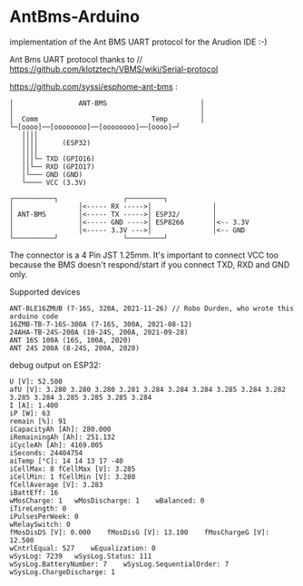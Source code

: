 # AntBms-Arduino
implementation of the Ant BMS UART protocol for the Arudion IDE :-)

Ant Bms UART protocol thanks to   // https://github.com/klotztech/VBMS/wiki/Serial-protocol


https://github.com/syssi/esphome-ant-bms :
```
│                ANT-BMS                       │
│                                              │
│  Comm                            Temp        │
└─[oooo]──[oooooooo]──[oooooooo]──[oooo]─┘
   ││││
   ││││      (ESP32)
   ││││
   │││└─ TXD (GPIO16)
   ││└── RXD (GPIO17)
   │└─── GND (GND)
   └──── VCC (3.3V)

┌──────────┐                ┌─────────┐
│                │<----- RX ----->│               │
│ ANT-BMS        │<----- TX ----->│ ESP32/        │
│                │<----- GND ---->│ ESP8266       │<-- 3.3V
│                │<----- 3.3V --->│               │<-- GND
└──────────┘                └─────────┘
```
  
The connector is a 4 Pin JST 1.25mm. It's important to connect VCC too because the BMS doesn't respond/start if you connect TXD, RXD and GND only.

Supported devices

    ANT-BLE16ZMUB (7-16S, 320A, 2021-11-26) // Robo Durden, who wrote this arduino code
    16ZMB-TB-7-16S-300A (7-16S, 300A, 2021-08-12)
    24AHA-TB-24S-200A (10-24S, 200A, 2021-09-28)
    ANT 16S 100A (16S, 100A, 2020)
    ANT 24S 200A (8-24S, 200A, 2020)
   

debug output on ESP32:

```
U [V]: 52.500
afU [V]: 3.280 3.280 3.280 3.281 3.284 3.284 3.284 3.285 3.284 3.282 3.285 3.284 3.285 3.285 3.285 3.284
I [A]: 1.400
iP [W]: 63
remain [%]: 91
iCapacityAh [Ah]: 280.000
iRemainingAh [Ah]: 251.132
iCycleAh [Ah]: 4169.005
iSeconds: 24404754
aiTemp [°C]: 14 14 13 17 -40
iCellMax: 8	fCellMax [V]: 3.285
iCellMin: 1	fCellMin [V]: 3.280
fCellAverage [V]: 3.283
iBattEff: 16
wMosCharge: 1	wMosDischarge: 1	wBalanced: 0
iTireLength: 0
iPulsesPerWeek: 0
wRelaySwitch: 0
fMosDisDS [V]: 0.000	fMosDisG [V]: 13.100	fMosChargeG [V]: 12.500
wCntrlEqual: 527	wEqualization: 0
wSysLog: 7239	wSysLog.Status: 111
wSysLog.BatteryNumber: 7	wSysLog.SequentialOrder: 7	wSysLog.ChargeDischarge: 1
```
   
